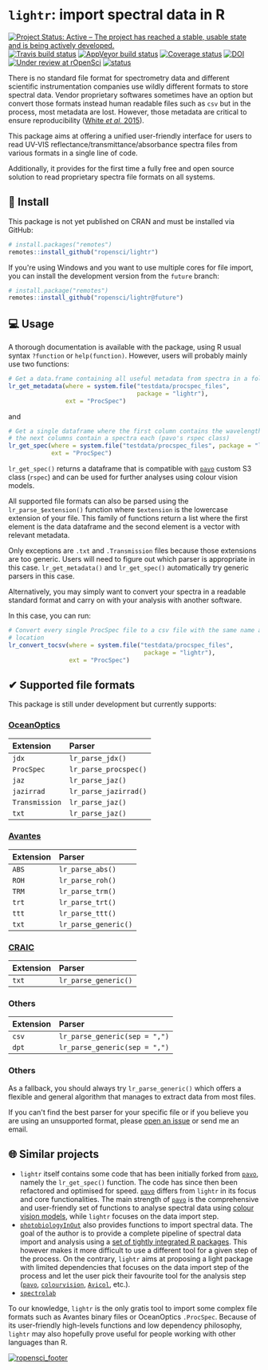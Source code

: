 # `lightr`: import spectral data in R

[![Project Status: Active – The project has reached a stable, usable state and is being actively developed.](https://www.repostatus.org/badges/latest/active.svg)](https://www.repostatus.org/#active)
[![Travis build status](https://travis-ci.org/ropensci/lightr.svg?branch=master)](https://travis-ci.org/ropensci/lightr)
[![AppVeyor build status](https://ci.appveyor.com/api/projects/status/github/bisaloo/lightr?branch=master&svg=true)](https://ci.appveyor.com/project/bisaloo/lightr)
[![Coverage status](https://codecov.io/gh/ropensci/lightr/branch/master/graph/badge.svg)](https://codecov.io/github/ropensci/lightr?branch=master)
[![DOI](https://zenodo.org/badge/218985210.svg)](https://zenodo.org/badge/latestdoi/218985210)
[![Under review at rOpenSci](https://badges.ropensci.org/267_status.svg)](https://github.com/ropensci/software-review/issues/267)
[![status](https://joss.theoj.org/papers/7f76d78642d3dc72ea9d8c2597ef0e27/status.svg)](https://joss.theoj.org/papers/7f76d78642d3dc72ea9d8c2597ef0e27)


There is no standard file format for spectrometry data and different scientific
instrumentation companies use wildly different formats to store spectral data.
Vendor proprietary softwares sometimes have an option but convert those formats
instead human readable files such as `csv` but in the process, most metadata
are lost. However, those metadata are critical to ensure reproducibility ([White
*et al*, 2015](https://doi.org/10.1016/j.anbehav.2015.05.007)).

This package aims at offering a unified user-friendly interface for users to 
read UV-VIS reflectance/transmittance/absorbance spectra files from various
formats in a single line of code.

Additionally, it provides for the first time a fully free and open source 
solution to read proprietary spectra file formats on all systems.

## 🔧 Install

This package is not yet published on CRAN and must be installed via GitHub:

```r
# install.packages("remotes")
remotes::install_github("ropensci/lightr")
```

If you're using Windows and you want to use multiple cores for file import, you
can install the development version from the `future` branch:

```r
# install.package("remotes")
remotes::install_github("ropensci/lightr@future")
```

## 💻 Usage

A thorough documentation is available with the package, using R usual syntax
`?function` or `help(function)`. However, users will probably mainly use two 
functions:

```r
# Get a data.frame containing all useful metadata from spectra in a folder
lr_get_metadata(where = system.file("testdata/procspec_files", 
                                    package = "lightr"), 
                ext = "ProcSpec")
```

and

```r
# Get a single dataframe where the first column contains the wavelengths and 
# the next columns contain a spectra each (pavo's rspec class)
lr_get_spec(where = system.file("testdata/procspec_files", package = "lightr"),
            ext = "ProcSpec")
```

`lr_get_spec()` returns a dataframe that is compatible with [`pavo`] custom S3
class (`rspec`) and can be used for further analyses using colour vision models.

All supported file formats can also be parsed using the `lr_parse_$extension()` 
function where `$extension` is the lowercase extension of your file. This
family of functions return a list where the first element is the data dataframe
and the second element is a vector with relevant metadata.

Only exceptions are `.txt` and `.Transmission` files because those extensions
are too generic. Users will need to figure out which parser is appropriate in 
this case. `lr_get_metadata()` and `lr_get_spec()` automatically try generic 
parsers in this case.

Alternatively, you may simply want to convert your spectra in a readable 
standard format and carry on with your analysis with another software.

In this case, you can run:

```r
# Convert every single ProcSpec file to a csv file with the same name and 
# location
lr_convert_tocsv(where = system.file("testdata/procspec_files", 
                                      package = "lightr"),
                 ext = "ProcSpec")
```

## ✔ Supported file formats

This package is still under development but currently supports:

### [OceanOptics](https://oceanoptics.com/)

  | Extension      | Parser                |
  |:---------------|:----------------------|
  | `jdx`          | `lr_parse_jdx()`      |
  | `ProcSpec`     | `lr_parse_procspec()` |
  | `jaz`          | `lr_parse_jaz()`      |
  | `jazirrad`     | `lr_parse_jazirrad()` |
  | `Transmission` | `lr_parse_jaz()`      |
  | `txt`          | `lr_parse_jaz()`      |

### [Avantes](https://www.avantes.com/)

  | Extension      | Parser                |
  |:---------------|:----------------------|
  | `ABS`          | `lr_parse_abs()`      |
  | `ROH`          | `lr_parse_roh()`      |
  | `TRM`          | `lr_parse_trm()`      |
  | `trt`          | `lr_parse_trt()`      |
  | `ttt`          | `lr_parse_ttt()`      |
  | `txt`          | `lr_parse_generic()`  |
  
### [CRAIC](http://www.microspectra.com/)

  | Extension | Parser               |
  |:----------|:---------------------|
  | `txt`     | `lr_parse_generic()` |
  
### Others

  | Extension | Parser                        |
  |:----------|:------------------------------|
  | `csv`     | `lr_parse_generic(sep = ",")` |
  | `dpt`     | `lr_parse_generic(sep = ",")` |
  
### Others

As a fallback, you should always try `lr_parse_generic()` which offers a
flexible and general algorithm that manages to extract data from most files.

If you can't find the best parser for your specific file or if you believe you
are using an unsupported format, please 
[open an issue](https://github.com/ropensci/lightr/issues) or send me an email. 

## 🌐 Similar projects

* `lightr` itself contains some code that has been initially forked from 
  [`pavo`], namely the `lr_get_spec()` function. The code has since then been 
  refactored and optimised for speed. [`pavo`] differs from `lightr` in its
  focus and core functionalities. The main strength of [`pavo`] is the 
  comprehensive and user-friendly set of functions to analyse spectral data
  using [colour vision models](https://en.wikipedia.org/wiki/Color_model), while
  `lightr` focuses on the data import step.
* [`photobiologyInOut`] also provides functions to import spectral data. 
  The goal of the author is to provide a complete pipeline of spectral data 
  import and analysis using a 
  [set of tightly integrated R packages](https://www.r4photobiology.info/). 
  This however makes it more difficult to use a different tool for a given step
  of the process. On the contrary, `lightr` aims at proposing a light package 
  with limited dependencies that focuses on the data import step of the process
  and let the user pick their favourite tool for the analysis step ([`pavo`],
  [`colourvision`](https://cran.r-project.org/package=colourvision),
  [`Avicol`](https://sites.google.com/site/avicolprogram/), etc.).
* [`spectrolab`](https://github.com/meireles/spectrolab)

To our knowledge, `lightr` is the only gratis tool to import some complex file
formats such as Avantes binary files or OceanOptics `.ProcSpec`. Because of its
user-friendly high-levels functions and low dependency philosophy, `lightr` may 
also hopefully prove useful for people working with other languages than R.


[`pavo`]: https://cran.r-project.org/package=pavo

[`photobiologyInOut`]: https://cran.r-project.org/package=photobiologyInOut

[![ropensci_footer](https://ropensci.org/public_images/ropensci_footer.png)](https://ropensci.org)
